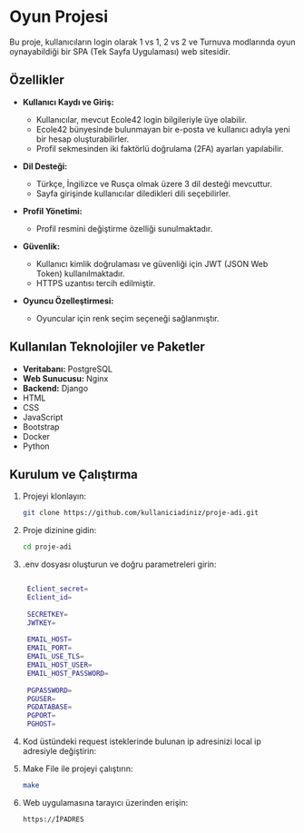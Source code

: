 
# Oyun Projesi

Bu proje, kullanıcıların login olarak 1 vs 1, 2 vs 2 ve Turnuva modlarında oyun oynayabildiği bir SPA (Tek Sayfa Uygulaması) web sitesidir. 

## Özellikler

- **Kullanıcı Kaydı ve Giriş:**
  - Kullanıcılar, mevcut Ecole42 login bilgileriyle üye olabilir.
  - Ecole42 bünyesinde bulunmayan bir e-posta ve kullanıcı adıyla yeni bir hesap oluşturabilirler.
  - Profil sekmesinden iki faktörlü doğrulama (2FA) ayarları yapılabilir.

- **Dil Desteği:**
  - Türkçe, İngilizce ve Rusça olmak üzere 3 dil desteği mevcuttur.
  - Sayfa girişinde kullanıcılar diledikleri dili seçebilirler.

- **Profil Yönetimi:**
  - Profil resmini değiştirme özelliği sunulmaktadır.

- **Güvenlik:**
  - Kullanıcı kimlik doğrulaması ve güvenliği için JWT (JSON Web Token) kullanılmaktadır.
  - HTTPS uzantısı tercih edilmiştir.

- **Oyuncu Özelleştirmesi:**
  - Oyuncular için renk seçim seçeneği sağlanmıştır.

## Kullanılan Teknolojiler ve Paketler

- **Veritabanı:** PostgreSQL
- **Web Sunucusu:** Nginx
- **Backend:** Django
- HTML
- CSS
- JavaScript
- Bootstrap
- Docker
- Python

## Kurulum ve Çalıştırma

1. Projeyi klonlayın:
   ```bash
   git clone https://github.com/kullaniciadiniz/proje-adi.git
   ```

2. Proje dizinine gidin:
   ```bash
   cd proje-adi
   ```

3. .env dosyası oluşturun ve doğru parametreleri girin:
   ```bash
   
    Eclient_secret=
    Eclient_id=
    
    SECRETKEY=
    JWTKEY=
    
    EMAIL_HOST=
    EMAIL_PORT=
    EMAIL_USE_TLS=
    EMAIL_HOST_USER=
    EMAIL_HOST_PASSWORD=
    
    PGPASSWORD=
    PGUSER=
    PGDATABASE=
    PGPORT=
    PGHOST=

   ```
5. Kod üstündeki request isteklerinde bulunan ip adresinizi local ip adresiyle değiştirin:

6. Make File ile projeyi çalıştırın:
   ```bash
   make
   ```

7. Web uygulamasına tarayıcı üzerinden erişin:
   ```
   https://İPADRES
   ```
